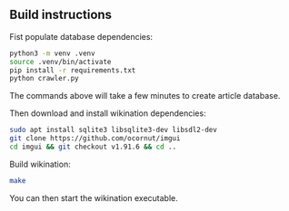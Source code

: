 ## Build instructions

Fist populate database dependencies:

```bash
python3 -m venv .venv
source .venv/bin/activate
pip install -r requirements.txt
python crawler.py
```

The commands above will take a few minutes to create article database.

Then download and install wikination dependencies:

```bash
sudo apt install sqlite3 libsqlite3-dev libsdl2-dev
git clone https://github.com/ocornut/imgui
cd imgui && git checkout v1.91.6 && cd ..
```

Build wikination:

```bash
make
```

You can then start the wikination executable.
